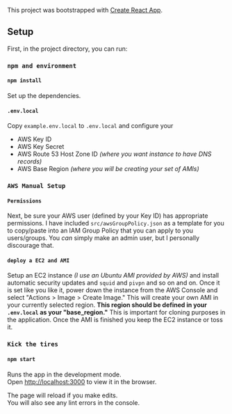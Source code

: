This project was bootstrapped with [Create React App](https://github.com/facebook/create-react-app).

## Setup



First, in the project directory, you can run:

### `npm and environment`

#### `npm install`

Set up the dependencies.

#### `.env.local`

Copy `example.env.local` to `.env.local` and configure your
* AWS Key ID
* AWS Key Secret
* AWS Route 53 Host Zone ID _(where you want instance to have DNS records)_
* AWS Base Region _(where you will be creating your set of AMIs)_

### `AWS Manual Setup`

#### `Permissions`
Next, be sure your AWS user (defined by your Key ID) has appropriate permissions. I have included `src/awsGroupPolicy.json` as a template for you to copy/paste into an IAM Group Policy that you can apply to you users/groups. You _can_ simply make an admin user, but I personally discourage that.

#### `deploy a EC2 and AMI`
Setup an EC2 instance _(I use an Ubuntu AMI provided by AWS)_ and install automatic security updates and `squid` and `pivpn` and so on and on. Once it is set like you like it, power down the instance from the AWS Console and select "Actions > Image > Create Image." This will create your own AMI in your currently selected region. __This region should be defined in your `.env.local` as your "base_region."__ This is important for cloning purposes in the application. Once the AMI is finished you keep the EC2 instance or toss it.

### `Kick the tires`

#### `npm start `

Runs the app in the development mode.<br />
Open [http://localhost:3000](http://localhost:3000) to view it in the browser.

The page will reload if you make edits.<br />
You will also see any lint errors in the console.